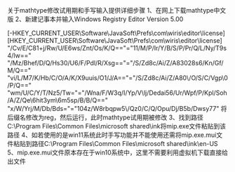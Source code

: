 关于mathtype修改试用期和手写输入提供详细步骤
1、在网上下载mathtype中文版
2、新建记事本并输入Windows Registry Editor Version 5.00

[-HKEY_CURRENT_USER\Software\JavaSoft\Prefs\com\wiris\editor\license\]
[HKEY_CURRENT_USER\Software\JavaSoft\Prefs\com\wiris\editor\license\]
"/Cv/E/C81+j/Rw/U/E6ws/Znt/Os/K/Q=="="11/M/P/Ir/Y/B/S/P/Pr/Q/L/Ny/T9s4/Iw=="
"/Mz/Bhef/D/Q/Hs30/U6/F/Pdl/R/Xsg=="="/S/Zd8c/Ai/Z/A83028s6/Kn/Gf/M/Q=="
"vi/L/M7/K/Hb/C/O/A/K/X9uuis/O1/J/A=="="/S/Zd8c/Ai/Z/A80\\/O/S/C/Vgp\\0/P/Q=="
"wm/U/C/Y/T/Nz5/Tw="="/Wna/F/W3q/I/Yp/V\\lj/Dedai56/Ur/Wpf/P/Kpl/Soh/A/Z/Qe\\6hit3ym\\6m5sp/B/B/Q=="
"x/W/Yrj/M/Db/Bds="="104z/W8rbqpw5\\/Qz0/C/Q/Opu/Dj/B5b/Dwsy77"
将后缀名修改为reg，然后运行，此时mathtype试用期被修改
3、找到路径C:\Program Files\Common Files\microsoft shared\ink将mip.exe文件粘贴到该路径
4、如若使用的是win11系统此时手写功能并不能使用还需将mip.exe.mui文件粘贴到路径C:\Program Files\Common Files\microsoft shared\ink\en-US\
5、mip.exe.mui文件原本存在于win10系统中，这里不需要利用虚拟机下载直接给出文件
